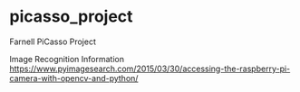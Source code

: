 # picasso_project
Farnell PiCasso Project


Image Recognition Information
https://www.pyimagesearch.com/2015/03/30/accessing-the-raspberry-pi-camera-with-opencv-and-python/

